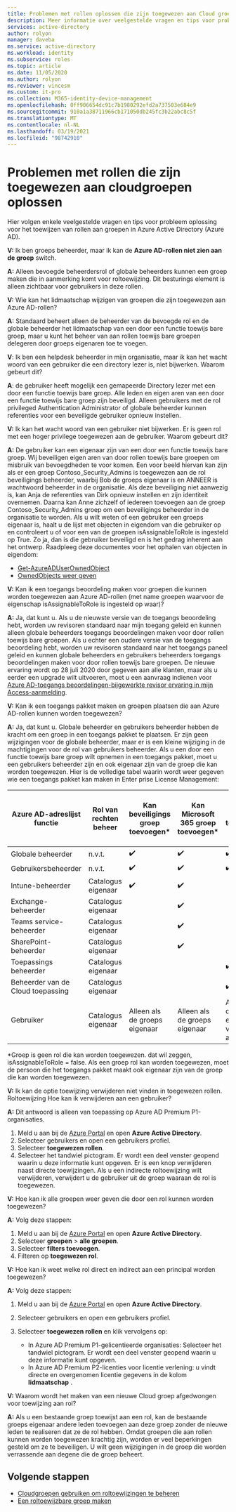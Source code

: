 ```yaml
---
title: Problemen met rollen oplossen die zijn toegewezen aan Cloud groep Veelgestelde vragen-Azure Active Directory | Microsoft Docs
description: Meer informatie over veelgestelde vragen en tips voor probleem oplossing voor het toewijzen van rollen aan groepen in Azure Active Directory.
services: active-directory
author: rolyon
manager: daveba
ms.service: active-directory
ms.workload: identity
ms.subservice: roles
ms.topic: article
ms.date: 11/05/2020
ms.author: rolyon
ms.reviewer: vincesm
ms.custom: it-pro
ms.collection: M365-identity-device-management
ms.openlocfilehash: 0ff906654dc91c7b1980292efd2a737503e684e9
ms.sourcegitcommit: 910a1a38711966cb171050db245fc3b22abc8c5f
ms.translationtype: MT
ms.contentlocale: nl-NL
ms.lasthandoff: 03/19/2021
ms.locfileid: "98742910"
---
```

# <a name="troubleshooting-roles-assigned-to-cloud-groups"></a>Problemen met rollen die zijn toegewezen aan cloudgroepen oplossen

Hier volgen enkele veelgestelde vragen en tips voor probleem oplossing voor het toewijzen van rollen aan groepen in Azure Active Directory (Azure AD).

**V:** Ik ben groeps beheerder, maar ik kan de **Azure AD-rollen niet zien aan de groep** switch.

**A:** Alleen bevoegde beheerdersrol of globale beheerders kunnen een groep maken die in aanmerking komt voor roltoewijzing. Dit besturings element is alleen zichtbaar voor gebruikers in deze rollen.

**V:** Wie kan het lidmaatschap wijzigen van groepen die zijn toegewezen aan Azure AD-rollen?

**A:** Standaard beheert alleen de beheerder van de bevoegde rol en de globale beheerder het lidmaatschap van een door een functie toewijs bare groep, maar u kunt het beheer van aan rollen toewijs bare groepen delegeren door groeps eigenaren toe te voegen.

**V**: Ik ben een helpdesk beheerder in mijn organisatie, maar ik kan het wacht woord van een gebruiker die een directory lezer is, niet bijwerken. Waarom gebeurt dit?

**A**: de gebruiker heeft mogelijk een gemapeerde Directory lezer met een door een functie toewijs bare groep. Alle leden en eigen aren van een door een functie toewijs bare groep zijn beveiligd. Alleen gebruikers met de rol privileged Authentication Administrator of globale beheerder kunnen referenties voor een beveiligde gebruiker opnieuw instellen.

**V:** Ik kan het wacht woord van een gebruiker niet bijwerken. Er is geen rol met een hoger privilege toegewezen aan de gebruiker. Waarom gebeurt dit?

**A:** De gebruiker kan een eigenaar zijn van een door een functie toewijs bare groep. Wij beveiligen eigen aren van door rollen toewijs bare groepen om misbruik van bevoegdheden te voor komen. Een voor beeld hiervan kan zijn als er een groep Contoso_Security_Admins is toegewezen aan de rol beveiligings beheerder, waarbij Bob de groeps eigenaar is en ANNEER is wachtwoord beheerder in de organisatie. Als deze beveiliging niet aanwezig is, kan Anja de referenties van Dirk opnieuw instellen en zijn identiteit overnemen. Daarna kan Anne zichzelf of iedereen toevoegen aan de groep Contoso_Security_Admins groep om een beveiligings beheerder in de organisatie te worden. Als u wilt weten of een gebruiker een groeps eigenaar is, haalt u de lijst met objecten in eigendom van die gebruiker op en controleert u of voor een van de groepen isAssignableToRole is ingesteld op True. Zo ja, dan is die gebruiker beveiligd en is het gedrag inherent aan het ontwerp. Raadpleeg deze documentes voor het ophalen van objecten in eigendom:

- [Get-AzureADUserOwnedObject](/powershell/module/azuread/get-azureaduserownedobject)  
- [OwnedObjects weer geven](/graph/api/user-list-ownedobjects?tabs=http)

**V:** Kan ik een toegangs beoordeling maken voor groepen die kunnen worden toegewezen aan Azure AD-rollen (met name groepen waarvoor de eigenschap isAssignableToRole is ingesteld op waar)?  

**A:** Ja, dat kunt u. Als u de nieuwste versie van de toegangs beoordeling hebt, worden uw revisoren standaard naar mijn toegang geleid en kunnen alleen globale beheerders toegangs beoordelingen maken voor door rollen toewijs bare groepen. Als u echter een oudere versie van de toegangs beoordeling hebt, worden uw revisoren standaard naar het toegangs paneel geleid en kunnen globale beheerders en gebruikers beheerders toegangs beoordelingen maken voor door rollen toewijs bare groepen. De nieuwe ervaring wordt op 28 juli 2020 door gegeven aan alle klanten, maar als u eerder een upgrade wilt uitvoeren, moet u een aanvraag indienen voor [Azure AD-toegangs beoordelingen-bijgewerkte revisor ervaring in mijn Access-aanmelding](https://forms.microsoft.com/Pages/ResponsePage.aspx?id=v4j5cvGGr0GRqy180BHbR5dv-S62099HtxdeKIcgO-NUOFJaRDFDWUpHRk8zQ1BWVU1MMTcyQ1FFUi4u).

**V:** Kan ik een toegangs pakket maken en groepen plaatsen die aan Azure AD-rollen kunnen worden toegewezen?

**A:** Ja, dat kunt u. Globale beheerder en gebruikers beheerder hebben de kracht om een groep in een toegangs pakket te plaatsen. Er zijn geen wijzigingen voor de globale beheerder, maar er is een kleine wijziging in de machtigingen voor de rol van gebruikers beheerder. Als u een door een functie toewijs bare groep wilt opnemen in een toegangs pakket, moet u een gebruikers beheerder zijn en ook eigenaar zijn van de groep die kan worden toegewezen. Hier is de volledige tabel waarin wordt weer gegeven wie een toegangs pakket kan maken in Enter prise License Management:

Azure AD-adreslijst functie | Rol van rechten beheer | Kan beveiligings groep toevoegen\* | Kan Microsoft 365 groep toevoegen\* | Kan app toevoegen | Kan de share point online-site toevoegen
----------------------- | --------------------------- | ----------------------- | ------------------------- | ----------- |  -----------------------------
Globale beheerder | n.v.t. | ✔️ | ✔️ | ✔️  | ✔️
Gebruikersbeheerder  | n.v.t.  | ✔️  | ✔️  | ✔️
Intune-beheerder | Catalogus eigenaar | ✔️  | ✔️  | &nbsp;  | &nbsp;
Exchange-beheerder  | Catalogus eigenaar  | &nbsp; | ✔️  | &nbsp;  | &nbsp;
Teams service-beheerder | Catalogus eigenaar  | &nbsp; | ✔️  | &nbsp;  | &nbsp;
SharePoint-beheerder | Catalogus eigenaar | &nbsp; | ✔️  | &nbsp;  | ✔️ 
Toepassings beheerder | Catalogus eigenaar  | &nbsp;  | &nbsp; | ✔️  | &nbsp;
Beheerder van de Cloud toepassing | Catalogus eigenaar  | &nbsp;  | &nbsp; | ✔️  | &nbsp;
Gebruiker | Catalogus eigenaar | Alleen als de groeps eigenaar | Alleen als de groeps eigenaar | Alleen als de eigenaar van de app  | &nbsp;

\*Groep is geen rol die kan worden toegewezen. dat wil zeggen, isAssignableToRole = false. Als een groep rol kan worden toegewezen, moet de persoon die het toegangs pakket maakt ook eigenaar zijn van de groep die kan worden toegewezen.

**V:** Ik kan de optie toewijzing verwijderen niet vinden in toegewezen rollen. Roltoewijzing Hoe kan ik verwijderen aan een gebruiker?

**A:** Dit antwoord is alleen van toepassing op Azure AD Premium P1-organisaties.

1. Meld u aan bij de [Azure Portal](https://portal.azure.com) en open **Azure Active Directory**.
1. Selecteer gebruikers en open een gebruikers profiel.
1. Selecteer **toegewezen rollen**.
1. Selecteer het tandwiel pictogram. Er wordt een deel venster geopend waarin u deze informatie kunt opgeven. Er is een knop verwijderen naast directe toewijzingen. Als u een indirecte roltoewijzing wilt verwijderen, verwijdert u de gebruiker uit de groep waaraan de rol is toegewezen.

**V:** Hoe kan ik alle groepen weer geven die door een rol kunnen worden toegewezen?

**A:** Volg deze stappen:

1. Meld u aan bij de [Azure Portal](https://portal.azure.com) en open **Azure Active Directory**.
1. Selecteer **groepen**  >  **alle groepen**.
1. Selecteer **filters toevoegen**.
1. Filteren op **toegewezen rol**.

**V:** Hoe kan ik weet welke rol direct en indirect aan een principal worden toegewezen?

**A:** Volg deze stappen:

1. Meld u aan bij de [Azure Portal](https://portal.azure.com) en open **Azure Active Directory**.
1. Selecteer gebruikers en open een gebruikers profiel.
1. Selecteer **toegewezen rollen** en klik vervolgens op:

    - In Azure AD Premium P1-gelicentieerde organisaties: Selecteer het tandwiel pictogram. Er wordt een deel venster geopend waarin u deze informatie kunt opgeven.
    - In Azure AD Premium P2-licenties voor licentie verlening: u vindt directe en overgenomen licentie gegevens in de kolom **lidmaatschap** .

**V:** Waarom wordt het maken van een nieuwe Cloud groep afgedwongen voor toewijzing aan rol?  

**A:** Als u een bestaande groep toewijst aan een rol, kan de bestaande groeps eigenaar andere leden toevoegen aan deze groep zonder de nieuwe leden te realiseren dat ze de rol hebben. Omdat groepen die aan rollen kunnen worden toegewezen krachtig zijn, worden er veel beperkingen gesteld om ze te beveiligen. U wilt geen wijzigingen in de groep die worden verrassende aan degene die de groep beheert.

## <a name="next-steps"></a>Volgende stappen

- [Cloudgroepen gebruiken om roltoewijzingen te beheren](groups-concept.md)
- [Een roltoewijzbare groep maken](groups-create-eligible.md)
